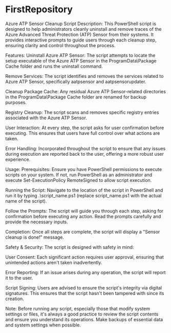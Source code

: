 # FirstRepository
Azure ATP Sensor Cleanup Script
Description:
This PowerShell script is designed to help administrators cleanly uninstall and remove traces of the Azure Advanced Threat Protection (ATP) Sensor from their systems. It provides interactive prompts to guide users through each cleanup step, ensuring clarity and control throughout the process.

Features:
Uninstall Azure ATP Sensor: The script attempts to locate the setup executable of the Azure ATP Sensor in the ProgramData\Package Cache folder and runs the uninstall command.

Remove Services: The script identifies and removes the services related to Azure ATP Sensor, specifically aatpsensor and aatpsensorupdater.

Cleanup Package Cache: Any residual Azure ATP Sensor-related directories in the ProgramData\Package Cache folder are renamed for backup purposes.

Registry Cleanup: The script scans and removes specific registry entries associated with the Azure ATP Sensor.

User Interaction: At every step, the script asks for user confirmation before executing. This ensures that users have full control over what actions are taken.

Error Handling: Incorporated throughout the script to ensure that any issues during execution are reported back to the user, offering a more robust user experience.

Usage:
Prerequisites: Ensure you have PowerShell permissions to execute scripts on your system. If not, run PowerShell as an administrator and execute Set-ExecutionPolicy RemoteSigned to allow script execution.

Running the Script: Navigate to the location of the script in PowerShell and run it by typing .\script_name.ps1 (replace script_name.ps1 with the actual name of the script).

Follow the Prompts: The script will guide you through each step, asking for confirmation before executing any action. Read the prompts carefully and provide the necessary inputs.

Completion: Once all steps are complete, the script will display a "Sensor cleanup is done!" message.

Safety & Security:
The script is designed with safety in mind:

User Consent: Each significant action requires user approval, ensuring that unintended actions aren't taken inadvertently.

Error Reporting: If an issue arises during any operation, the script will report it to the user.

Script Signing: Users are advised to ensure the script's integrity via digital signatures. This ensures that the script hasn't been tampered with since its creation.

Note:
Before running any script, especially those that modify system settings or files, it's always a good practice to review the script contents and ensure you understand its operations. Make backups of essential data and system settings when possible.
